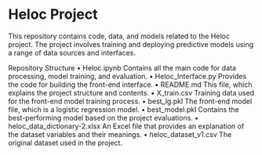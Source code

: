 # Heloc Project

This repository contains code, data, and models related to the Heloc project. The project involves training and deploying predictive models using a range of data sources and interfaces.

Repository Structure
	•	Heloc.ipynb
Contains all the main code for data processing, model training, and evaluation.
	•	Heloc_Interface.py
Provides the code for building the front-end interface.
	•	README.md
This file, which explains the project structure and contents.
	•	X_train.csv
Training data used for the front-end model training process.
	•	best_lg.pkl
The front-end model file, which is a logistic regression model.
	•	best_model.pkl
Contains the best-performing model based on the project evaluations.
	•	heloc_data_dictionary-2.xlsx
An Excel file that provides an explanation of the dataset variables and their meanings.
	•	heloc_dataset_v1.csv
The original dataset used in the project.
